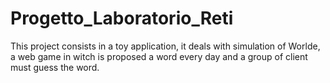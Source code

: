 # Progetto_Laboratorio_Reti

This project consists in a toy application, it deals with simulation of Worlde, a web game in witch is proposed a word every day and a group of client 
must guess the word.
